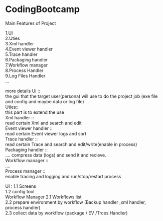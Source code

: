 # CodingBootcamp
Main Features of Project <br>

1.Ui <br>
2.Uties <br> 
3.Xml handler <br>
4.Event viewer handler <br>
5.Trace handler <br>
6.Packaging handler <br>
7.Workflow manager <br>
8.Process Handler <br>
9.Log Files Handler <br>
...


more details
Ui :: <br>
the gui that the target user(persona) will use to do the project job (exe file and config and maybe data or log file)
<br>
Uties::<br>
this part is to extend the use <br>
Xml handler ::<br>
read certain Xml and search and edit <br> 
Event viewer handler ::<br>
read certain Event viewer logs and sort  <br>
Trace handler ::<br>
read certain Trace and search and edit/write(enable in process) <br>
Packaging handler :: <br>
.... compress data (logs) and send it and recieve. <br>
Workflow manager :: <br>
.... <br>
Process manager :: <br>
enable tracing and logging and run/stop/restart process <br>
 
 UI : 1.1 Screens <br>
    1.2 config tool <br>
 Workflow Manager 2.1 Workflows list  <br>
              2.2 prepare environment by workflow (Backup handler ,xml handler, process handler) <br>
              2.3 collect data by workflow (package / EV /Trces Handler) <br>
              
              
